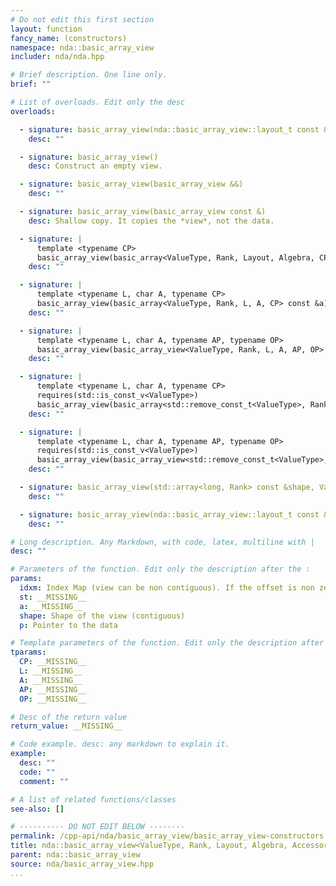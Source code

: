 ```yaml
---
# Do not edit this first section
layout: function
fancy_name: (constructors)
namespace: nda::basic_array_view
includer: nda/nda.hpp

# Brief description. One line only.
brief: ""

# List of overloads. Edit only the desc
overloads:

  - signature: basic_array_view(nda::basic_array_view::layout_t const &idxm, nda::basic_array_view::storage_t st)
    desc: ""

  - signature: basic_array_view()
    desc: Construct an empty view.

  - signature: basic_array_view(basic_array_view &&)
    desc: ""

  - signature: basic_array_view(basic_array_view const &)
    desc: Shallow copy. It copies the *view*, not the data.

  - signature: |
      template <typename CP>
      basic_array_view(basic_array<ValueType, Rank, Layout, Algebra, CP> const &a) noexcept
    desc: ""

  - signature: |
      template <typename L, char A, typename CP>
      basic_array_view(basic_array<ValueType, Rank, L, A, CP> const &a) noexcept
    desc: ""

  - signature: |
      template <typename L, char A, typename AP, typename OP>
      basic_array_view(basic_array_view<ValueType, Rank, L, A, AP, OP> const &a) noexcept
    desc: ""

  - signature: |
      template <typename L, char A, typename CP>
      requires(std::is_const_v<ValueType>)
      basic_array_view(basic_array<std::remove_const_t<ValueType>, Rank, L, A, CP> const &a) noexcept
    desc: ""

  - signature: |
      template <typename L, char A, typename AP, typename OP>
      requires(std::is_const_v<ValueType>)
      basic_array_view(basic_array_view<std::remove_const_t<ValueType>, Rank, L, A, AP, OP> const &a) noexcept
    desc: ""

  - signature: basic_array_view(std::array<long, Rank> const &shape, ValueType *p) noexcept
    desc: ""

  - signature: basic_array_view(nda::basic_array_view::layout_t const &idxm, ValueType *p) noexcept
    desc: ""

# Long description. Any Markdown, with code, latex, multiline with |
desc: ""

# Parameters of the function. Edit only the description after the :
params:
  idxm: Index Map (view can be non contiguous). If the offset is non zero, the view starts at p + idxm.offset()
  st: __MISSING__
  a: __MISSING__
  shape: Shape of the view (contiguous)
  p: Pointer to the data

# Template parameters of the function. Edit only the description after the :
tparams:
  CP: __MISSING__
  L: __MISSING__
  A: __MISSING__
  AP: __MISSING__
  OP: __MISSING__

# Desc of the return value
return_value: __MISSING__

# Code example. desc: any markdown to explain it.
example:
  desc: ""
  code: ""
  comment: ""

# A list of related functions/classes
see-also: []

# ---------- DO NOT EDIT BELOW --------
permalink: /cpp-api/nda/basic_array_view/basic_array_view-constructors
title: nda::basic_array_view<ValueType, Rank, Layout, Algebra, AccessorPolicy, OwningPolicy>::basic_array_view
parent: nda::basic_array_view
source: nda/basic_array_view.hpp
...
```


